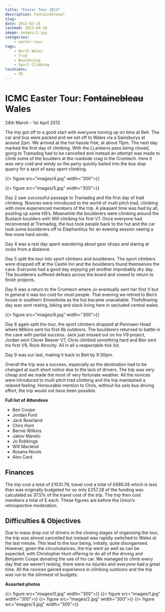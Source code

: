 ```yaml
---
title: "Easter Tour 2013"
description: Fontainebleau? 
slug: 
date: 2013-03-24
lastmod: 2023-09-28
image: images/2.jpg
categories:
    - easter-tour
tags:
    - North Wales
    - Trad
    - Bouldering
    - Sport Climbing
locations:
    - FR
---
```


# ICMC Easter Tour: ~~Fontainebleau~~ Wales


24th March - 1st April 2013

The trip got off to a good start with everyone
turning up on time at Beit. The car and bus
were packed and we set off to Wales via a
Sainsburys at around 2pm. We arrived at the
hut hassle free, at about 11pm. The next day
marked the first day of climbing. With the
LLanberis pass being closed, going to
Tramadog had to be cancelled and instead
an attempt was made to climb some of the
boulders at the roadside crag in the
Cromlech. Here it was very cold and windy
so the party quickly bailed into the bus stop quarry for a spot of easy sport
climbing.

{{< figure src="images/4.jpg" width="300">}}

{{< figure src="images/5.jpg" width="300">}}

Day 2 saw successful passage to Tramadog and the first day of trad
climbing. Novices were introduced to the world of multi pitch trad,
climbing with more experienced members of the trip. A pleasant time was
had by all, pootling up some HS’s. Meanwhile the boulderers were
climbing around the Bustach boulders
with Will climbing his first V7. Once
everyone had reconvened at
Tremadog, the bus took people back to
the hut and the car took some
boulderers off to Elephantitus for an
evening session seeing a few more
hard sends.

Day 4 was a rest day spent wandering
about gear shops and staring at rocks
from a distance.

Day 5 split the tour into sport climbers and boulderers. The sport climbers
were dropped off at the Castle Inn and the boulderers found themselves
the cave. Everyone had a good day enjoying yet another improbably dry
day. The boulderers suffered defeats across the board and vowed to return
to finish projects.

Day 6 was a return to the Cromlech where Jo eventually sent her first V
but in general it was too cold for most people. That evening we retired to
Ben’s house in southern Snowdonia as the hut became unavailable. Thefollowing day was sent resting, biking and slack lining here in secluded
central wales.





{{< figure src="images/6.jpg" width="300">}}


Day 8 again split the tour, the sport
climbers dropped at Penmaen Head
where Milkins sent his first 6b outdoors.
The boulderers returned to battle in the
cave with partial success. Jack just missed
out on his V9 project, Jordan sent Clever
Beaver V7, Chris climbed something hard
and Ben sent his first V9, Rock Atrocity. All
in all a respectable tick list.

Day 9 was our last, making it back to Beit by 9:30pm.

Overall the trip was a success, especially as the destination had to be
changed at such short notice due to the lack of drivers. The trip was very
cheap and we made the most of very fortunate weather. All the novices
were introduced to multi pitch trad climbing and the trip maintained a
relaxed feeling. Honourable mention to Chris, without his solo bus driving effort,
the trip would not have been possible.

**Full list of Attendees**
- Ben Coope
- Jordan Ford
- Jack Beanland
- Chirs Hunt
- Bernie Wilkins
- Jakov Marelic
- Jo Robbings
- Will Macleod
- Rosana Nicols
- Alex Card

## Finances
The trip cost a total of £1031.79, travel cost a total of £686.08 which is less than
was originally budgeted for so only £257.28 of the funding was calculated as
37.5% of the travel cost of the trip. The trip then cost members a total of £
each.
These figures are before the Union’s retrospective moderation.

## Difficulties & Objectives
Due to mass drop out of drivers in the closing stages of organising the tour, the
trip was almost cancelled but instead was rapidly switched to Wales at the last
minute. This lead to the tour being, initially, quite disorganised. However, given
the circumstances, the trip went as well as can be expected; with Christopher
Hunt offering to do all of the driving and Benjamin Coope donating the use of his
car. We managed to climb every day that we weren’t resting, there were no injuries and everyone had a great time. All the novices gained experience in
climbing outdoors and the trip was run to the slimmest of budgets.

**Assorted photos**

{{< figure src="images/0.jpg" width="300">}}
{{< figure src="images/1.jpg" width="300">}}
{{< figure src="images/2.jpg" width="300">}}
{{< figure src="images/3.jpg" width="300">}}